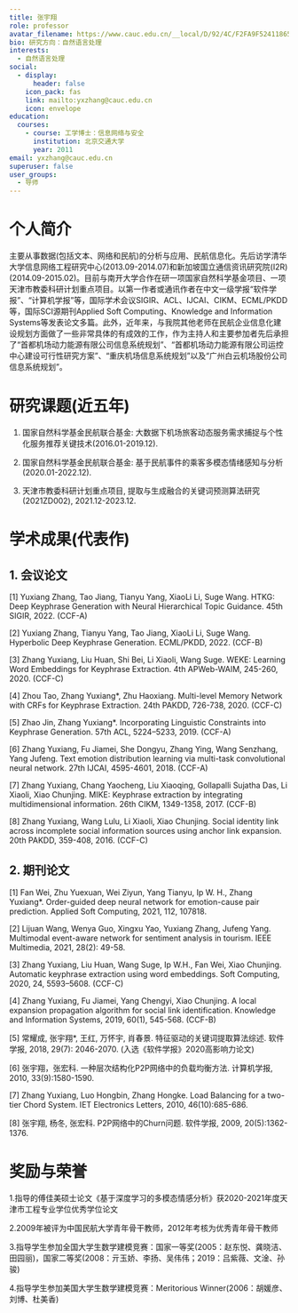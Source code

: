```yaml
---
title: 张宇翔
role: professor
avatar_filename: https://www.cauc.edu.cn/__local/D/92/4C/F2FA9F524118650EE0D176D667A_F9127D52_2761.jpg?e=.jpg
bio: 研究方向：自然语言处理
interests:
  - 自然语言处理
social:
  - display:
      header: false
    icon_pack: fas
    link: mailto:yxzhang@cauc.edu.cn
    icon: envelope
education:
  courses:
    - course: 工学博士：信息网络与安全
      institution: 北京交通大学
      year: 2011
email: yxzhang@cauc.edu.cn
superuser: false
user_groups:
  - 导师
---
```

# 个人简介
 

主要从事数据(包括文本、网络和民航)的分析与应用、民航信息化。先后访学清华大学信息网络工程研究中心(2013.09-2014.07)和新加坡国立通信资讯研究院(I2R)(2014.09-2015.02)。目前与南开大学合作在研一项国家自然科学基金项目、一项天津市教委科研计划重点项目。以第一作者或通讯作者在中文一级学报“软件学报”、“计算机学报”等，国际学术会议SIGIR、ACL、IJCAI、CIKM、ECML/PKDD等，国际SCI源期刊Applied Soft Computing、Knowledge and Information Systems等发表论文多篇。此外，近年来，与我院其他老师在民航企业信息化建设规划方面做了一些非常具体的有成效的工作，作为主持人和主要参加者先后承担了“首都机场动力能源有限公司信息系统规划”、“首都机场动力能源有限公司运控中心建设可行性研究方案”、“重庆机场信息系统规划”以及“广州白云机场股份公司信息系统规划”。

 

# 研究课题(近五年)
   

1. 国家自然科学基金民航联合基金: 大数据下机场旅客动态服务需求捕捉与个性化服务推荐关键技术(2016.01-2019.12).

2. 国家自然科学基金民航联合基金: 基于民航事件的乘客多模态情绪感知与分析(2020.01-2022.12).

3. 天津市教委科研计划重点项目, 提取与生成融合的关键词预测算法研究(2021ZD002), 2021.12-2023.12.

 

# 学术成果(代表作)

## 1. 会议论文

[1] Yuxiang Zhang, Tao Jiang, Tianyu Yang, XiaoLi Li, Suge Wang. HTKG: Deep Keyphrase Generation with Neural Hierarchical Topic Guidance. 45th SIGIR, 2022. (CCF-A)

[2] Yuxiang Zhang, Tianyu Yang, Tao Jiang, XiaoLi Li, Suge Wang. Hyperbolic Deep Keyphrase Generation. ECML/PKDD, 2022. (CCF-B)

[3] Zhang Yuxiang, Liu Huan, Shi Bei, Li Xiaoli, Wang Suge. WEKE: Learning Word Embeddings for Keyphrase Extraction. 4th APWeb-WAIM, 245-260, 2020. (CCF-C)

[4] Zhou Tao, Zhang Yuxiang*, Zhu Haoxiang. Multi-level Memory Network with CRFs for Keyphrase Extraction. 24th PAKDD, 726-738, 2020. (CCF-C)

[5] Zhao Jin, Zhang Yuxiang*. Incorporating Linguistic Constraints into Keyphrase Generation. 57th ACL, 5224–5233, 2019. (CCF-A)

[6] Zhang Yuxiang, Fu Jiamei, She Dongyu, Zhang Ying, Wang Senzhang, Yang Jufeng. Text emotion distribution learning via multi-task convolutional neural network. 27th IJCAI, 4595-4601, 2018. (CCF-A)

[7] Zhang Yuxiang, Chang Yaocheng, Liu Xiaoqing, Gollapalli Sujatha Das, Li Xiaoli, Xiao Chunjing. MIKE: Keyphrase extraction by integrating multidimensional information. 26th CIKM, 1349-1358, 2017. (CCF-B)

[8] Zhang Yuxiang, Wang Lulu, Li Xiaoli, Xiao Chunjing. Social identity link across incomplete social information sources using anchor link expansion. 20th PAKDD, 359-408, 2016. (CCF-C)

 

## 2. 期刊论文

[1] Fan Wei, Zhu Yuexuan, Wei Ziyun, Yang Tianyu, Ip W. H., Zhang Yuxiang*. Order-guided deep neural network for emotion-cause pair prediction. Applied Soft Computing, 2021, 112, 107818.

[2] Lijuan Wang, Wenya Guo, Xingxu Yao, Yuxiang Zhang, Jufeng Yang. Multimodal event-aware network for sentiment analysis in tourism. IEEE Multimedia, 2021, 28(2): 49-58.

[3] Zhang Yuxiang, Liu Huan, Wang Suge, Ip W.H., Fan Wei, Xiao Chunjing. Automatic keyphrase extraction using word embeddings. Soft Computing, 2020, 24, 5593–5608. (CCF-C)

[4] Zhang Yuxiang, Fu Jiamei, Yang Chengyi, Xiao Chunjing. A local expansion propagation algorithm for social link identification. Knowledge and Information Systems, 2019, 60(1), 545-568. (CCF-B)

[5] 常耀成, 张宇翔*, 王红, 万怀宇, 肖春景. 特征驱动的关键词提取算法综述. 软件学报, 2018, 29(7): 2046-2070. (入选《软件学报》2020高影响力论文)

[6] 张宇翔，张宏科. 一种层次结构化P2P网络中的负载均衡方法. 计算机学报, 2010, 33(9):1580-1590.

[7] Zhang Yuxiang, Luo Hongbin, Zhang Hongke. Load Balancing for a two-tier Chord System. IET Electronics Letters, 2010, 46(10):685-686.

[8] 张宇翔, 杨冬, 张宏科. P2P网络中的Churn问题. 软件学报, 2009, 20(5):1362-1376.

 

# 奖励与荣誉

1.指导的傅佳美硕士论文《基于深度学习的多模态情感分析》获2020-2021年度天津市工程专业学位优秀学位论文

2.2009年被评为中国民航大学青年骨干教师，2012年考核为优秀青年骨干教师

3.指导学生参加全国大学生数学建模竞赛：国家一等奖(2005：赵东悦、龚晓洁、田园丽)，国家二等奖(2008：亓玉娇、李扬、吴伟伟；2019：吕紫薇、文淦、孙骏)

4.指导学生参加美国大学生数学建模竞赛：Meritorious Winner(2006：胡媛彦、刘博、杜美香)